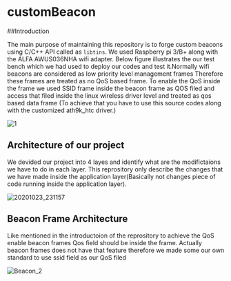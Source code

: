 # customBeacon

##Introduction

  The main purpose of maintaining this repository is to forge custom beacons using C/C++ API called as `libtins`. We used Raspberry pi 3/B+ along with the ALFA  AWUS036NHA wifi adapter. Below figure illustrates the our test bench which we had used to deploy our codes and test it.Normally wifi beacons are considered as low priority level management frames Therefore these frames are treated as no QoS based frame. To enable the QoS inside the frame we used SSID frame inside the beacon frame as QOS filed and access that filed inside the linux wireless driver level and treated as qos based data frame (To achieve that you have to use this source codes along with the customized ath9k_htc driver.) 
  
![1](https://user-images.githubusercontent.com/37435024/99192107-10c7b300-2797-11eb-9d43-1f1b5c9992b2.jpg)

## Architecture of our project

  We devided our project into 4 layes and identify what are the modifictaions we have to do in each layer. This reprository only describe the changes that we have made inside the application layer(Basically not changes piece of code running inside the application layer).  

![20201023_231157](https://user-images.githubusercontent.com/37435024/99192280-11ad1480-2798-11eb-962e-691e9c487041.jpg)

## Beacon Frame Architecture

  Like mentioned in the introductoion of the reprository to achieve the QoS enable beacon frames Qos field should be inside the frame. Actually beacon frames does not have that feature therefore we made some our own standard to use ssid field as our QoS filed

![Beacon_2](https://user-images.githubusercontent.com/37435024/99192577-87fe4680-2799-11eb-848b-5aab7ba74dc6.jpg)
                            
